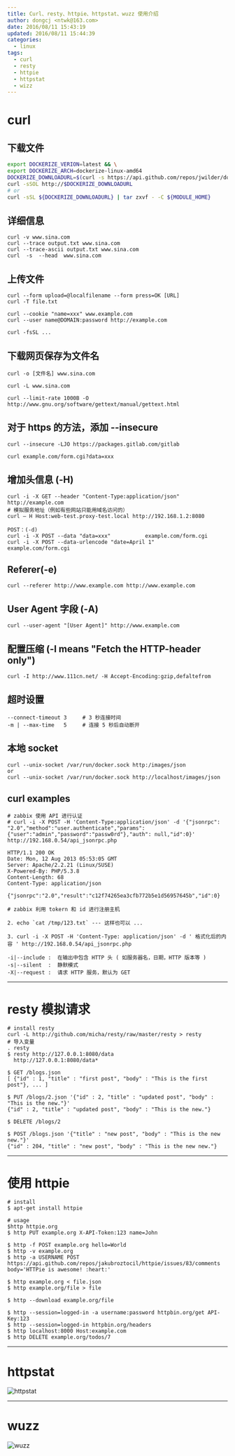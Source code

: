 ```yaml
---
title: Curl、resty、httpie、httpstat、wuzz 使用介绍
author: dongcj <ntwk@163.com>
date: 2016/08/11 15:43:19
updated: 2016/08/11 15:44:39
categories:
  - linux
tags:
  - curl
  - resty
  - httpie
  - httpstat
  - wizz
---
```


# curl
## 下载文件
```bash
export DOCKERIZE_VERION=latest && \
export DOCKERIZE_ARCH=dockerize-linux-amd64
DOCKERIZE_DOWNLOADURL=$(curl -s https://api.github.com/repos/jwilder/dockerize/releases/${DOCKERIZE_VERION} | jq -r ".assets[] | select(.name | test(\"${DOCKERIZE_ARCH}\")) | .browser_download_url")
curl -sSOL http://$DOCKERIZE_DOWNLOADURL
# or 
curl -sSL ${DOCKERIZE_DOWNLOADURL} | tar zxvf - -C ${MODULE_HOME}   
```

## 详细信息
    curl -v www.sina.com
    curl --trace output.txt www.sina.com
    curl --trace-ascii output.txt www.sina.com
    curl  -s  --head  www.sina.com

## 上传文件
    curl --form upload=@localfilename --form press=OK [URL]
    curl -T file.txt

    curl --cookie "name=xxx" www.example.com
    curl --user name@DOMAIN:password http://example.com

    curl -fsSL ...

## 下载网页保存为文件名
    curl -o [文件名] www.sina.com

    curl -L www.sina.com

    curl --limit-rate 1000B -O http://www.gnu.org/software/gettext/manual/gettext.html

## 对于 https 的方法，添加 --insecure
    curl --insecure -LJO https://packages.gitlab.com/gitlab

    curl example.com/form.cgi?data=xxx

## 增加头信息 (-H)
    curl -i -X GET --header "Content-Type:application/json" http://example.com
    # 模拟服务地址（例如有些网站只能用域名访问的）
    curl – H Host:web-test.proxy-test.local http://192.168.1.2:8080

    POST：(-d)
    curl -i -X POST --data "data=xxx"           example.com/form.cgi
    curl -i -X POST --data-urlencode "date=April 1"     example.com/form.cgi

## Referer(-e)
    curl --referer http://www.example.com http://www.example.com

## User Agent 字段 (-A)
    curl --user-agent "[User Agent]" http://www.example.com

## 配置压缩 (-I means "Fetch the HTTP-header only")
    curl -I http://www.111cn.net/ -H Accept-Encoding:gzip,defaltefrom

## 超时设置
    --connect-timeout 3     # 3 秒连接时间
    -m | --max-time   5     # 连接 5 秒后自动断开

## 本地 socket
    curl --unix-socket /var/run/docker.sock http:/images/json
    or
    curl --unix-socket /var/run/docker.sock http://localhost/images/json

## curl examples
    # zabbix 使用 API 进行认证
    # curl -i -X POST -H 'Content-Type:application/json' -d '{"jsonrpc": "2.0","method":"user.authenticate","params":{"user":"admin","password":"passw0rd"},"auth": null,"id":0}' http://192.168.0.54/api_jsonrpc.php

    HTTP/1.1 200 OK
    Date: Mon, 12 Aug 2013 05:53:05 GMT
    Server: Apache/2.2.21 (Linux/SUSE)
    X-Powered-By: PHP/5.3.8
    Content-Length: 68
    Content-Type: application/json

    {"jsonrpc":"2.0","result":"c12f74265ea3cfb772b5e1d56957645b","id":0}

    # zabbix 利用 tokern 和 id 进行注册主机

    2. echo `cat /tmp/123.txt` --- 这样也可以 ...

    3. curl -i -X POST -H 'Content-Type: application/json' -d ' 格式化后的内容 ' http://192.168.0.54/api_jsonrpc.php

    -i|--include :  在输出中包含 HTTP 头 ( 如服务器名，日期，HTTP 版本等 )
    -s|--silent  :  静默模式
    -X|--request :  请求 HTTP 服务，默认为 GET

  ---

# resty 模拟请求

    # install resty
    curl -L http://github.com/micha/resty/raw/master/resty > resty
    # 导入变量
    . resty
    $ resty http://127.0.0.1:8080/data
      http://127.0.0.1:8080/data*

    $ GET /blogs.json
    [ {"id" : 1, "title" : "first post", "body" : "This is the first post"}, ... ]

    $ PUT /blogs/2.json '{"id" : 2, "title" : "updated post", "body" : "This is the new."}'
    {"id" : 2, "title" : "updated post", "body" : "This is the new."}

    $ DELETE /blogs/2

    $ POST /blogs.json '{"title" : "new post", "body" : "This is the new new."}'
    {"id" : 204, "title" : "new post", "body" : "This is the new new."}

  ---

# 使用 httpie
    # install
    $ apt-get install httpie

    # usage
    $http httpie.org
    $ http PUT example.org X-API-Token:123 name=John

    $ http -f POST example.org hello=World
    $ http -v example.org
    $ http -a USERNAME POST https://api.github.com/repos/jakubroztocil/httpie/issues/83/comments body='HTTPie is awesome! :heart:'

    $ http example.org < file.json
    $ http example.org/file > file

    $ http --download example.org/file

    $ http --session=logged-in -a username:password httpbin.org/get API-Key:123
    $ http --session=logged-in httpbin.org/headers
    $ http localhost:8000 Host:example.com
    $ http DELETE example.org/todos/7

  ---

# httpstat
![httpstat](http://i.imgur.com/xR2OHZ4.png)

  ---

# wuzz
![wuzz](http://i.imgur.com/fdWQco8.gif)

